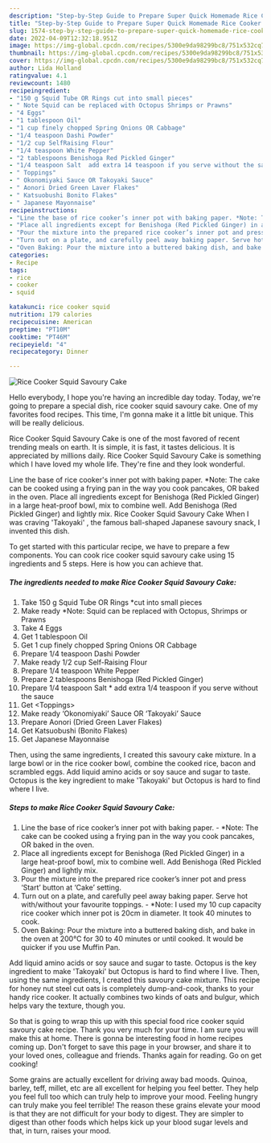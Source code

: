 ```yaml
---
description: "Step-by-Step Guide to Prepare Super Quick Homemade Rice Cooker Squid Savoury Cake"
title: "Step-by-Step Guide to Prepare Super Quick Homemade Rice Cooker Squid Savoury Cake"
slug: 1574-step-by-step-guide-to-prepare-super-quick-homemade-rice-cooker-squid-savoury-cake
date: 2022-04-09T12:32:18.951Z
image: https://img-global.cpcdn.com/recipes/5300e9da98299bc8/751x532cq70/rice-cooker-squid-savoury-cake-recipe-main-photo.jpg
thumbnail: https://img-global.cpcdn.com/recipes/5300e9da98299bc8/751x532cq70/rice-cooker-squid-savoury-cake-recipe-main-photo.jpg
cover: https://img-global.cpcdn.com/recipes/5300e9da98299bc8/751x532cq70/rice-cooker-squid-savoury-cake-recipe-main-photo.jpg
author: Lida Holland
ratingvalue: 4.1
reviewcount: 1480
recipeingredient:
- "150 g Squid Tube OR Rings cut into small pieces"
- " Note Squid can be replaced with Octopus Shrimps or Prawns"
- "4 Eggs"
- "1 tablespoon Oil"
- "1 cup finely chopped Spring Onions OR Cabbage"
- "1/4 teaspoon Dashi Powder"
- "1/2 cup SelfRaising Flour"
- "1/4 teaspoon White Pepper"
- "2 tablespoons Benishoga Red Pickled Ginger"
- "1/4 teaspoon Salt  add extra 14 teaspoon if you serve without the sauce"
- " Toppings"
- " Okonomiyaki Sauce OR Takoyaki Sauce"
- " Aonori Dried Green Laver Flakes"
- " Katsuobushi Bonito Flakes"
- " Japanese Mayonnaise"
recipeinstructions:
- "Line the base of rice cooker’s inner pot with baking paper. *Note: The cake can be cooked using a frying pan in the way you cook pancakes, OR baked in the oven."
- "Place all ingredients except for Benishoga (Red Pickled Ginger) in a large heat-proof bowl, mix to combine well. Add Benishoga (Red Pickled Ginger) and lightly mix."
- "Pour the mixture into the prepared rice cooker’s inner pot and press ‘Start’ button at ‘Cake’ setting."
- "Turn out on a plate, and carefully peel away baking paper. Serve hot with/without your favourite toppings. *Note: I used my 10 cup capacity rice cooker which inner pot is 20cm in diameter. It took 40 minutes to cook."
- "Oven Baking: Pour the mixture into a buttered baking dish, and bake in the oven at 200℃ for 30 to 40 minutes or until cooked. It would be quicker if you use Muffin Pan."
categories:
- Recipe
tags:
- rice
- cooker
- squid

katakunci: rice cooker squid 
nutrition: 179 calories
recipecuisine: American
preptime: "PT10M"
cooktime: "PT46M"
recipeyield: "4"
recipecategory: Dinner

---
```



![Rice Cooker Squid Savoury Cake](https://img-global.cpcdn.com/recipes/5300e9da98299bc8/751x532cq70/rice-cooker-squid-savoury-cake-recipe-main-photo.jpg)

Hello everybody, I hope you're having an incredible day today. Today, we're going to prepare a special dish, rice cooker squid savoury cake. One of my favorites food recipes. This time, I'm gonna make it a little bit unique. This will be really delicious.

Rice Cooker Squid Savoury Cake is one of the most favored of recent trending meals on earth. It is simple, it is fast, it tastes delicious. It is appreciated by millions daily. Rice Cooker Squid Savoury Cake is something which I have loved my whole life. They're fine and they look wonderful.

Line the base of rice cooker&#39;s inner pot with baking paper. *Note: The cake can be cooked using a frying pan in the way you cook pancakes, OR baked in the oven. Place all ingredients except for Benishoga (Red Pickled Ginger) in a large heat-proof bowl, mix to combine well. Add Benishoga (Red Pickled Ginger) and lightly mix. Rice Cooker Squid Savoury Cake When I was craving &#39;Takoyaki&#39; , the famous ball-shaped Japanese savoury snack, I invented this dish.


To get started with this particular recipe, we have to prepare a few components. You can cook rice cooker squid savoury cake using 15 ingredients and 5 steps. Here is how you can achieve that.

<!--inarticleads1-->

##### The ingredients needed to make Rice Cooker Squid Savoury Cake:

1. Take 150 g Squid Tube OR Rings *cut into small pieces
1. Make ready  *Note: Squid can be replaced with Octopus, Shrimps or Prawns
1. Take 4 Eggs
1. Get 1 tablespoon Oil
1. Get 1 cup finely chopped Spring Onions OR Cabbage
1. Prepare 1/4 teaspoon Dashi Powder
1. Make ready 1/2 cup Self-Raising Flour
1. Prepare 1/4 teaspoon White Pepper
1. Prepare 2 tablespoons Benishoga (Red Pickled Ginger)
1. Prepare 1/4 teaspoon Salt * add extra 1/4 teaspoon if you serve without the sauce
1. Get  &lt;Toppings&gt;
1. Make ready  ‘Okonomiyaki’ Sauce OR ‘Takoyaki’ Sauce
1. Prepare  Aonori (Dried Green Laver Flakes)
1. Get  Katsuobushi (Bonito Flakes)
1. Get  Japanese Mayonnaise


Then, using the same ingredients, I created this savoury cake mixture. In a large bowl or in the rice cooker bowl, combine the cooked rice, bacon and scrambled eggs. Add liquid amino acids or soy sauce and sugar to taste. Octopus is the key ingredient to make &#39;Takoyaki&#39; but Octopus is hard to find where I live. 

<!--inarticleads2-->

##### Steps to make Rice Cooker Squid Savoury Cake:

1. Line the base of rice cooker’s inner pot with baking paper. - *Note: The cake can be cooked using a frying pan in the way you cook pancakes, OR baked in the oven.
1. Place all ingredients except for Benishoga (Red Pickled Ginger) in a large heat-proof bowl, mix to combine well. Add Benishoga (Red Pickled Ginger) and lightly mix.
1. Pour the mixture into the prepared rice cooker’s inner pot and press ‘Start’ button at ‘Cake’ setting.
1. Turn out on a plate, and carefully peel away baking paper. Serve hot with/without your favourite toppings. - *Note: I used my 10 cup capacity rice cooker which inner pot is 20cm in diameter. It took 40 minutes to cook.
1. Oven Baking: Pour the mixture into a buttered baking dish, and bake in the oven at 200℃ for 30 to 40 minutes or until cooked. It would be quicker if you use Muffin Pan.


Add liquid amino acids or soy sauce and sugar to taste. Octopus is the key ingredient to make &#39;Takoyaki&#39; but Octopus is hard to find where I live. Then, using the same ingredients, I created this savoury cake mixture. This recipe for honey nut steel cut oats is completely dump-and-cook, thanks to your handy rice cooker. It actually combines two kinds of oats and bulgur, which helps vary the texture, though you. 

So that is going to wrap this up with this special food rice cooker squid savoury cake recipe. Thank you very much for your time. I am sure you will make this at home. There is gonna be interesting food in home recipes coming up. Don't forget to save this page in your browser, and share it to your loved ones, colleague and friends. Thanks again for reading. Go on get cooking!

Some grains are actually excellent for driving away bad moods. Quinoa, barley, teff, millet, etc are all excellent for helping you feel better. They help you feel full too which can truly help to improve your mood. Feeling hungry can truly make you feel terrible! The reason these grains elevate your mood is that they are not difficult for your body to digest. They are simpler to digest than other foods which helps kick up your blood sugar levels and that, in turn, raises your mood.
